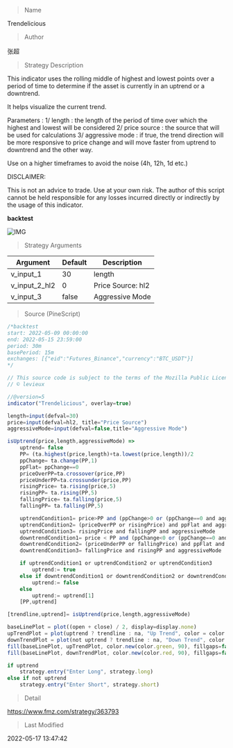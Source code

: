 
> Name

Trendelicious

> Author

张超

> Strategy Description

This indicator uses the rolling middle of highest and lowest points over a period of time to determine if the asset is currently in an uptrend or a downtrend.

It helps visualize the current trend.

Parameters :
1/ length : the length of the period of time over which the highest and lowest will be considered
2/ price source : the source that will be used for calculations
3/ aggressive mode : if true, the trend direction will be more responsive to price change and will move faster from uptrend to downtrend and the other way.

Use on a higher timeframes to avoid the noise (4h, 12h, 1d etc.)

DISCLAIMER:

This is not an advice to trade. Use at your own risk.
The author of this script cannot be held responsible for any losses incurred directly or indirectly by the usage of this indicator.


**backtest**

 ![IMG](https://www.fmz.com/upload/asset/b14d4431424bb1113c.png) 

> Strategy Arguments



|Argument|Default|Description|
|----|----|----|
|v_input_1|30|length|
|v_input_2_hl2|0|Price Source: hl2|high|low|open|close|hlc3|hlcc4|ohlc4|
|v_input_3|false|Aggressive Mode|


> Source (PineScript)

``` javascript
/*backtest
start: 2022-05-09 00:00:00
end: 2022-05-15 23:59:00
period: 30m
basePeriod: 15m
exchanges: [{"eid":"Futures_Binance","currency":"BTC_USDT"}]
*/

// This source code is subject to the terms of the Mozilla Public License 2.0 at https://mozilla.org/MPL/2.0/
// © levieux

//@version=5
indicator("Trendelicious", overlay=true)

length=input(defval=30)
price=input(defval=hl2, title="Price Source")
aggressiveMode=input(defval=false,title="Aggressive Mode")

isUptrend(price,length,aggressiveMode) =>
    uptrend= false
    PP= (ta.highest(price,length)+ta.lowest(price,length))/2
    ppChange= ta.change(PP,1)
    ppFlat= ppChange==0
    priceOverPP=ta.crossover(price,PP)
    priceUnderPP=ta.crossunder(price,PP)
    risingPrice= ta.rising(price,5)
    risingPP= ta.rising(PP,5)
    fallingPrice= ta.falling(price,5)
    fallingPP= ta.falling(PP,5)

    uptrendCondition1= price>PP and (ppChange>0 or (ppChange==0 and aggressiveMode)) and (ppChange[1]>0 or (ppChange[1]==0 and aggressiveMode)) and ppChange[2]>=0 and ppChange[3]>=0
    uptrendCondition2= (priceOverPP or risingPrice) and ppFlat and aggressiveMode
    uptrendCondition3= risingPrice and fallingPP and aggressiveMode
    downtrendCondition1= price < PP and (ppChange<0 or (ppChange==0 and aggressiveMode)) and (ppChange[1]<0 or (ppChange[1]==0 and aggressiveMode)) and ppChange[2]<=0 and ppChange[3]<=0
    downtrendCondition2= (priceUnderPP or fallingPrice) and ppFlat and aggressiveMode
    downtrendCondition3= fallingPrice and risingPP and aggressiveMode

    if uptrendCondition1 or uptrendCondition2 or uptrendCondition3
        uptrend:= true
    else if downtrendCondition1 or downtrendCondition2 or downtrendCondition3
        uptrend:= false
    else
        uptrend:= uptrend[1]
    [PP,uptrend]

[trendline,uptrend]= isUptrend(price,length,aggressiveMode)

baseLinePlot = plot((open + close) / 2, display=display.none)
upTrendPlot = plot(uptrend ? trendline : na, "Up Trend", color = color.green, style=plot.style_linebr)
downTrendPlot = plot(not uptrend ? trendline : na, "Down Trend", color = color.red, style=plot.style_linebr)
fill(baseLinePlot, upTrendPlot, color.new(color.green, 90), fillgaps=false)
fill(baseLinePlot, downTrendPlot, color.new(color.red, 90), fillgaps=false)

if uptrend
    strategy.entry("Enter Long", strategy.long)
else if not uptrend
    strategy.entry("Enter Short", strategy.short)
```

> Detail

https://www.fmz.com/strategy/363793

> Last Modified

2022-05-17 13:47:42
